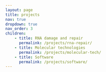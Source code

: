 ```yaml
---
layout: page
title: projects
nav: true
dropdown: true
nav_order: 3
children: 
    - title: RNA damage and repair 
      permalink: /projects/rna-repair/
    - title: Molecular technologies
      permalink: /projects/molecular-tech/
    - title: Software 
      permalink: /projects/software/
---
```


